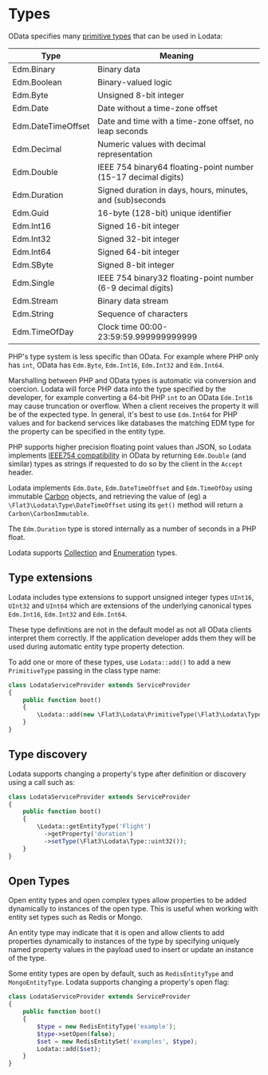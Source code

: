 # Types

OData specifies many [primitive types](https://docs.oasis-open.org/odata/odata-json-format/v4.01/odata-json-format-v4.01.html#sec_PrimitiveValue)
that can be used in Lodata:

| Type               | Meaning                                                        |
| ------------------ |----------------------------------------------------------------|
| Edm.Binary         | Binary data                                                    |
| Edm.Boolean        | Binary-valued logic                                            |
| Edm.Byte           | Unsigned 8-bit integer                                         |
| Edm.Date           | Date without a time-zone offset                                |
| Edm.DateTimeOffset | Date and time with a time-zone offset, no leap seconds         |
| Edm.Decimal        | Numeric values with decimal representation                     |
| Edm.Double         | IEEE 754 binary64 floating-point number (15-17 decimal digits) |
| Edm.Duration       | Signed duration in days, hours, minutes, and (sub)seconds      |
| Edm.Guid           | 16-byte (128-bit) unique identifier                            |
| Edm.Int16          | Signed 16-bit integer                                          |
| Edm.Int32          | Signed 32-bit integer                                          |
| Edm.Int64          | Signed 64-bit integer                                          |
| Edm.SByte          | Signed 8-bit integer                                           |
| Edm.Single         | IEEE 754 binary32 floating-point number (6-9 decimal digits)   |
| Edm.Stream         | Binary data stream                                             |
| Edm.String         | Sequence of characters                                         |
| Edm.TimeOfDay      | Clock time 00:00-23:59:59.999999999999                         |

PHP's type system is less specific than OData. For example where PHP only has `int`, OData has `Edm.Byte`, `Edm.Int16`, `Edm.Int32` and `Edm.Int64`.

Marshalling between PHP and OData types is automatic via conversion and coercion.
Lodata will force PHP data into the type specified by the developer, for example converting a 64-bit PHP `int` to
an OData `Edm.Int16` may cause truncation or overflow. When a client receives the property it will be of the expected type. In general,
it's best to use `Edm.Int64` for PHP values and for backend services like databases the matching EDM type for the property can be specified in
the entity type.

PHP supports higher precision floating point values than JSON, so Lodata implements
[IEEE754 compatibility](https://datatracker.ietf.org/doc/html/rfc7493#section-2.2) in OData by returning
`Edm.Double` (and similar) types as strings if requested to do so by the client in the `Accept` header.

Lodata implements `Edm.Date`, `Edm.DateTimeOffset` and `Edm.TimeOfDay` using immutable [Carbon](https://carbon.nesbot.com)
objects, and retrieving the value of (eg) a `\Flat3\Lodata\Type\DateTimeOffset` using its `get()` method will return a `Carbon\CarbonImmutable`.

The `Edm.Duration` type is stored internally as a number of seconds in a PHP float.

Lodata supports [Collection](./collections) and [Enumeration](./enumerations) types.

## Type extensions

Lodata includes type extensions to support unsigned integer types `UInt16`, `UInt32` and `UInt64` which are
extensions of the underlying canonical types `Edm.Int16`, `Edm.Int32` and `Edm.Int64`.

These type definitions are not in the default model as not all OData clients interpret them correctly.
If the application developer adds them they will be used during automatic entity type property detection.

To add one or more of these types, use `Lodata::add()` to add a new `PrimitiveType` passing in the class type name:
```php
class LodataServiceProvider extends ServiceProvider
{
    public function boot()
    {
        \Lodata::add(new \Flat3\Lodata\PrimitiveType(\Flat3\Lodata\Type\UInt16::class))
    }
}
```

## Type discovery

Lodata supports changing a property's type after definition or discovery using a call such as:

```php
class LodataServiceProvider extends ServiceProvider
{
    public function boot()
    {
        \Lodata::getEntityType('Flight')
          ->getProperty('duration')
          ->setType(\Flat3\Lodata\Type::uint32());
    }
}
```

## Open Types

Open entity types and open complex types allow properties to be added dynamically to instances of the open type. This
is useful when working with entity set types such as Redis or Mongo.

An entity type may indicate that it is open and allow clients to add properties dynamically to instances of the type
by specifying uniquely named property values in the payload used to insert or update an instance of the type.

Some entity types are open by default, such as `RedisEntityType` and `MongoEntityType`. Lodata supports changing
a property's open flag:

```php
class LodataServiceProvider extends ServiceProvider
{
    public function boot()
    {
        $type = new RedisEntityType('example');
        $type->setOpen(false);
        $set = new RedisEntitySet('examples', $type);
        Lodata::add($set);
    }
}
```
